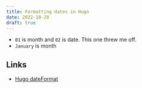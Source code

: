 ```yaml
---
title: Formatting dates in Hugo
date: 2022-10-28
draft: true
---
```


- `01` is month and `02` is date. This one threw me off.
- `January` is month

Links
---

- [Hugo dateFormat](https://gohugohq.com/howto/hugo-dateformat/)